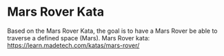 # Mars Rover Kata

Based on the Mars Rover Kata, the goal is to have a Mars Rover be able to traverse a defined space (Mars). 
Mars Rover kata: https://learn.madetech.com/katas/mars-rover/
